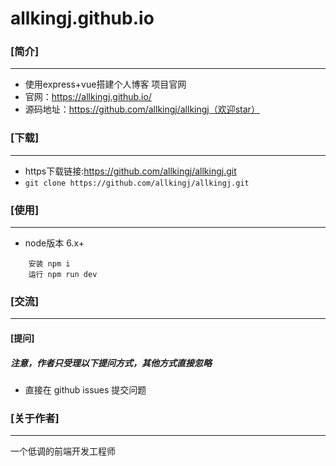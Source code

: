 # allkingj.github.io

### [简介]

---
+ 使用express+vue搭建个人博客 项目官网
+ 官网：https://allkingj.github.io/
+ 源码地址：https://github.com/allkingj/allkingj（欢迎star）

### [下载]

---
+ https下载链接:https://github.com/allkingj/allkingj.git
+ ```git clone https://github.com/allkingj/allkingj.git```

### [使用]

---
+ node版本 6.x+
```
    安装 npm i 
    运行 npm run dev
```

### [交流]

---

#### [提问]
##### 注意，作者只受理以下提问方式，其他方式直接忽略
- 直接在 github issues 提交问题

### [关于作者]

---

一个低调的前端开发工程师

